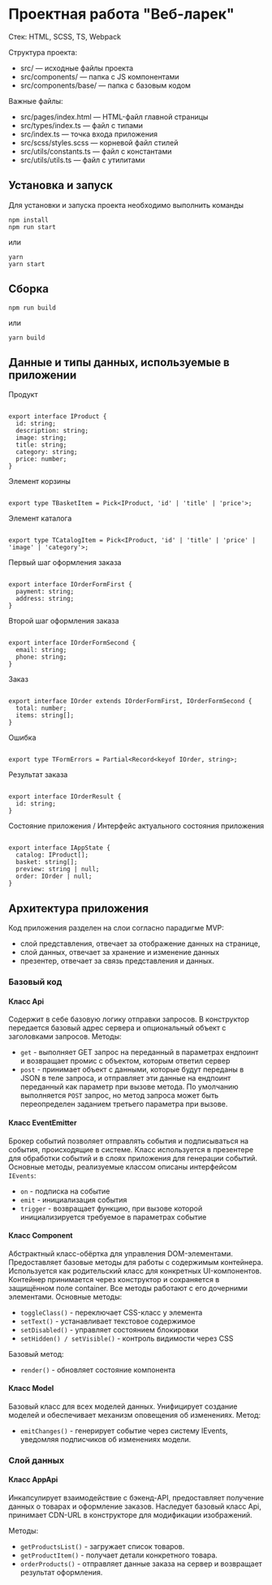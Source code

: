 # Проектная работа "Веб-ларек"

Стек: HTML, SCSS, TS, Webpack

Структура проекта:
- src/ — исходные файлы проекта
- src/components/ — папка с JS компонентами
- src/components/base/ — папка с базовым кодом

Важные файлы:
- src/pages/index.html — HTML-файл главной страницы
- src/types/index.ts — файл с типами
- src/index.ts — точка входа приложения
- src/scss/styles.scss — корневой файл стилей
- src/utils/constants.ts — файл с константами
- src/utils/utils.ts — файл с утилитами

## Установка и запуск
Для установки и запуска проекта необходимо выполнить команды

```
npm install
npm run start
```

или

```
yarn
yarn start
```
## Сборка

```
npm run build
```

или

```
yarn build
```
## Данные и типы данных, используемые в приложении

Продукт

```

export interface IProduct {
  id: string;
  description: string;
  image: string;
  title: string;
  category: string;
  price: number;
}

```

Элемент корзины

```

export type TBasketItem = Pick<IProduct, 'id' | 'title' | 'price'>;

```

Элемент каталога

```

export type TCatalogItem = Pick<IProduct, 'id' | 'title' | 'price' | 'image' | 'category'>;

```

Первый шаг оформления заказа

```

export interface IOrderFormFirst {
  payment: string;
  address: string;
}

```

Второй шаг оформления заказа

```

export interface IOrderFormSecond {
  email: string;
  phone: string;
}

```

Заказ

```

export interface IOrder extends IOrderFormFirst, IOrderFormSecond {
  total: number;
  items: string[];
}

```

Ошибка

```

export type TFormErrors = Partial<Record<keyof IOrder, string>;

```

Результат заказа

```

export interface IOrderResult {
  id: string;
}

```

Состояние приложения / Интерфейс актуального состояния приложения

```

export interface IAppState {
  catalog: IProduct[];
  basket: string[];
  preview: string | null;
  order: IOrder | null;
}

```

## Архитектура приложения

Код приложения разделен на слои согласно парадигме MVP: 
- слой представления, отвечает за отображение данных на странице, 
- слой данных, отвечает за хранение и изменение данных
- презентер, отвечает за связь представления и данных.

### Базовый код

#### Класс Api
Содержит в себе базовую логику отправки запросов. В конструктор передается базовый адрес сервера и опциональный объект с заголовками запросов.
Методы: 
- `get` - выполняет GET запрос на переданный в параметрах ендпоинт и возвращает промис с объектом, которым ответил сервер
- `post` - принимает объект с данными, которые будут переданы в JSON в теле запроса, и отправляет эти данные на ендпоинт переданный как параметр при вызове метода. По умолчанию выполняется `POST` запрос, но метод запроса может быть переопределен заданием третьего параметра при вызове.

#### Класс EventEmitter
Брокер событий позволяет отправлять события и подписываться на события, происходящие в системе. Класс используется в презентере для обработки событий и в слоях приложения для генерации событий.  
Основные методы, реализуемые классом описаны интерфейсом `IEvents`:
- `on` - подписка на событие
- `emit` - инициализация события
- `trigger` - возвращает функцию, при вызове которой инициализируется требуемое в параметрах событие  

#### Класс Component
Абстрактный класс-обёртка для управления DOM-элементами. Предоставляет базовые методы для работы с содержимым контейнера. Используется как родительский класс для конкретных UI-компонентов. Контейнер принимается через конструктор и сохраняется в защищённом поле container. Все методы работают с его дочерними элементами.
Основные методы:
- `toggleClass()` - переключает CSS-класс у элемента
- `setText()` - устанавливает текстовое содержимое
- `setDisabled()` - управляет состоянием блокировки
- `setHidden() / setVisible()` - контроль видимости через CSS

Базовый метод:
- `render()` - обновляет состояние компонента

#### Класс Model
Базовый класс для всех моделей данных. Унифицирует создание моделей и обеспечивает механизм оповещения об изменениях.
Метод:
- `emitChanges()` - генерирует событие через систему IEvents, уведомляя подписчиков об изменениях модели.

### Слой данных

#### Класс AppApi
Инкапсулирует взаимодействие с бэкенд-API, предоставляет получение данных о товарах и оформление заказов. Наследует базовый класс Api, принимает CDN-URL в конструкторе для модификации изображений.

Методы:
- `getProductsList()` - загружает список товаров.
- `getProductItem()` - получает детали конкретного товара.
- `orderProducts()` - отправляет данные заказа на сервер и возвращает результат оформления.



